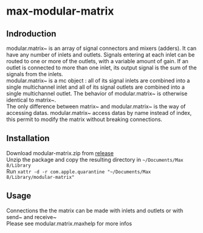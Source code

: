 # max-modular-matrix


## Indroduction
modular.matrix~ is an array of signal connectors and mixers (adders). It can have any number of inlets and outlets. Signals entering at each inlet can be routed to one or more of the outlets, with a variable amount of gain. If an outlet is connected to more than one inlet, its output signal is the sum of the signals from the inlets.  
modular.matrix~ is a mc object : all of its signal inlets are combined into a single multichannel inlet and all of its signal outlets are combined into a single multichannel outlet. The behavior of modular.matrix~ is otherwise identical to matrix~.  
The only difference between matrix~ and modular.matrix~ is the way of accessing datas. modular.matrix~ access datas by name instead of index, this permit to modify the matrix without breaking connections.

## Installation
Download modular-matrix.zip from [release](https://github.com/etiennedemoulin/max-modular-matrix/releases)  
Unzip the package and copy the resulting directory in `~/Documents/Max 8/Library`  
Run `xattr -d -r com.apple.quarantine "~/Documents/Max 8/Library/modular-matrix"`   


## Usage
Connections the the matrix can be made with inlets and outlets or with send~ and receive~  
Please see modular.matrix.maxhelp for more infos  
